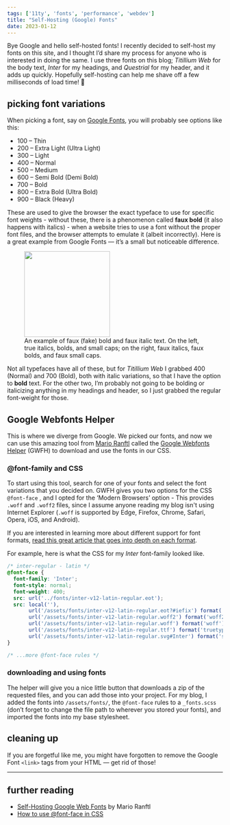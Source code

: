```yaml
---
tags: ['11ty', 'fonts', 'performance', 'webdev']
title: "Self-Hosting (Google) Fonts"
date: 2023-01-12
---
```



<!--START-->
Bye Google and hello self-hosted fonts!<!--END-->
I recently decided to self-host my fonts on this site, and I thought I’d share my process for anyone who is interested in doing the same. I use three fonts on this blog; *Titillium Web* for the body text, *Inter* for my headings, and *Questrial* for my header, and it adds up quickly. Hopefully self-hosting can help me shave off a few milliseconds of load time! 🤞

## picking font variations
When picking a font, say on [Google Fonts](https://fonts.google.com), you will probably see options like this: 

- 100 – Thin
- 200 – Extra Light (Ultra Light)
- 300 – Light
- 400 – Normal
- 500 – Medium
- 600 – Semi Bold (Demi Bold)
- 700 – Bold
- 800 – Extra Bold (Ultra Bold)
- 900 – Black (Heavy)

These are used to give the browser the exact typeface to use for specific font weights - without these, there is a phenomenon called **faux bold** (it also happens with italics) - when a website tries to use a font without the proper font files, and the browser attempts to emulate it (albeit incorrectly). Here is a great example from Google Fonts — it’s a small but noticeable difference.

<figure>
  <img src="/assets/images/content/faux-bold-italic-example.svg" alt="" width="200"/>
  <figcaption>An example of faux (fake) bold and faux italic text. On the left, true italics, bolds, and small caps; on the right, faux italics, faux bolds, and faux small caps.<figcaption>
</figure>

Not all typefaces have all of these, but for *Titillium Web* I grabbed 400 (Normal) and 700 (Bold), both with italic variations, so that I have the option to **bold** text. For the other two, I’m probably not going to be bolding or italicizing anything in my headings and header, so I just grabbed the regular font-weight for those.

## Google Webfonts Helper

This is where we diverge from Google. We picked our fonts, and now we can use this amazing tool from [Mario Ranftl](https://mranftl.com/) called the [Google Webfonts Helper](https://gwfh.mranftl.com/fonts) (GWFH) to download and use the fonts in our CSS.

### @font-family and CSS

To start using this tool, search for one of your fonts and select the font variations that you decided on. GWFH gives you two options for the CSS `@font-face` , and I opted for the ‘Modern Browsers’ option - This provides `.woff` and `.woff2` files, since I assume anyone reading my blog isn't using Internet Explorer (`.woff` is supported by Edge, Firefox, Chrome, Safari, Opera, iOS, and Android).

<aside class="note note--tip"> If you are interested in learning more about different support for font formats, <a style="text-decoration: underline;" href="https://medium.com/@aitareydesign/understanding-of-font-formats-ttf-otf-woff-eot-svg-e55e00a1ef2">read this great article that goes into depth on each format</a>.
</aside>

For example, here is what the CSS for my *Inter* font-family looked like.

```css
/* inter-regular - latin */
@font-face {
  font-family: 'Inter';
  font-style: normal;
  font-weight: 400;
  src: url('../fonts/inter-v12-latin-regular.eot');
  src: local(''),
       url('/assets/fonts/inter-v12-latin-regular.eot?#iefix') format('embedded-opentype'),
       url('/assets/fonts/inter-v12-latin-regular.woff2') format('woff2'),
       url('/assets/fonts/inter-v12-latin-regular.woff') format('woff'),
       url('/assets/fonts/inter-v12-latin-regular.ttf') format('truetype'),
       url('/assets/fonts/inter-v12-latin-regular.svg#Inter') format('svg');
}

/* ...more @font-face rules */
```

### downloading and using fonts

The helper will give you a nice little button that downloads a zip of the requested files, and you can add those into your project. For my blog, I added the fonts into `/assets/fonts/`, the `@font-face` rules to a `_fonts.scss`  (don’t forget to change the file path to wherever you stored your fonts), and imported the fonts into my base stylesheet. 

## cleaning up

If you are forgetful like me, you might have forgotten to remove the Google Font `<link>` tags from your HTML — get rid of those!

<hr>

## further reading

- [Self-Hosting Google Web Fonts](https://mranftl.com/2014/12/23/self-hosting-google-web-fonts/) by Mario Ranftl
- [How to use @font-face in CSS](https://css-tricks.com/snippets/css/using-font-face-in-css/)
